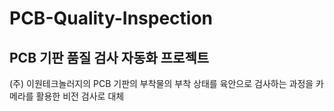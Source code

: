 # PCB-Quality-Inspection

## PCB 기판 품질 검사 자동화 프로젝트

(주) 이원테크놀러지의 PCB 기판의 부착물의 부착 상태를 육안으로 검사하는 과정을 카메라를 활용한 비전 검사로 대체
